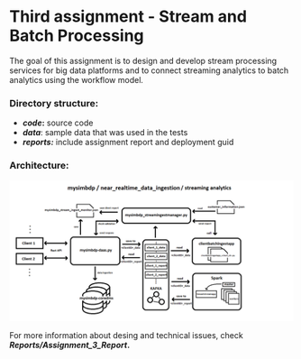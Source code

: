 # Third assignment - Stream and Batch Processing

The goal of this assignment is to design and develop stream processing services for big data platforms and to connect streaming analytics to batch analytics using the workflow model.

### Directory structure:

- **_code_:** source code
- **_data_**: sample data that was used in the tests
- **_reports:_** include assignment report and deployment guid

### Architecture:

![assignment_3_architecture](reports/images/assignment_3_architecture.png)

For more information about desing and technical issues, check **_Reports/Assignment_3_Report_.**
